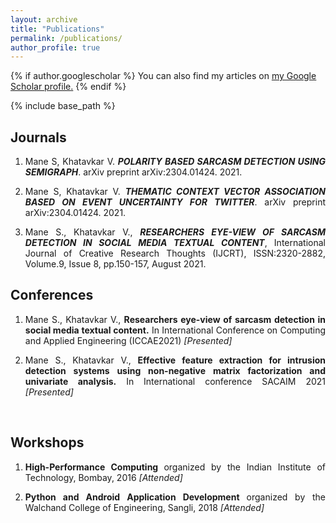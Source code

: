 ```yaml
---
layout: archive
title: "Publications"
permalink: /publications/
author_profile: true
---
```


{% if author.googlescholar %}
  You can also find my articles on <u><a href="{{author.googlescholar}}">my Google Scholar profile</a>.</u>
{% endif %}

{% include base_path %}
<h2>Journals</h2>
  <div>
    <ol type="1">
      <li><p align="justify">
      Mane S, Khatavkar V. <i><strong>POLARITY BASED SARCASM DETECTION USING SEMIGRAPH</strong></i>. arXiv preprint arXiv:2304.01424. 2021.
      <br>
      <a href="https://arxiv.org/abs/2304.01424"><i class="fas fa-fw fa-link zoom" aria-hidden="true"></i></a>
      </p></li>
    <li><p align="justify">
      Mane S, Khatavkar V. <i><strong>THEMATIC CONTEXT VECTOR ASSOCIATION BASED ON EVENT UNCERTAINTY FOR TWITTER</strong></i>. arXiv preprint arXiv:2304.01424. 2021.
      <br>
      <a href="https://arxiv.org/abs/2304.01423"><i class="fas fa-fw fa-link zoom" aria-hidden="true"></i></a>
      </p></li>
    <li><p align="justify">
      Mane S., Khatavkar V., <i><strong>RESEARCHERS EYE-VIEW OF SARCASM
      DETECTION IN SOCIAL MEDIA TEXTUAL CONTENT</strong></i>, International Journal of
      Creative Research Thoughts (IJCRT), ISSN:2320-2882, Volume.9, Issue 8,
      pp.150-157, August 2021. 
      <br>
      <a href="https://arxiv.org/abs/2304.08582"><i class="fas fa-fw fa-link zoom" aria-hidden="true"></i></a>
<!--       <a href="https://arxiv.org/pdf/2304.08582.pdf"><i class="fas fa-fw fa-file-pdf zoom" aria-hidden="true"></i></a> -->
      </p></li>
    </ol>
  </div>
<h2>Conferences</h2>
  <div>
    <ol type="1">
    <li><p align="justify">
      Mane S., Khatavkar V., <strong>Researchers eye-view of sarcasm detection in social media textual content.</strong> In International Conference on Computing and Applied Engineering (ICCAE2021) <i> [Presented]</i> </p> 
    </li>
    <li><p align="justify">
      Mane S., Khatavkar V., <strong>Effective feature extraction for intrusion detection systems using non-negative matrix factorization and univariate analysis.</strong> In International conference SACAIM 2021 <i>[Presented]</i></p> 
      <br>
       <a href="https://arxiv.org/abs/2304.01166"><i class="fas fa-fw fa-link zoom" aria-hidden="true"></i></a>
    </li>
    </ol>
   </div>
  
<h2>Workshops</h2>
  <div>
    <ol type="1">
    <li><p align="justify">
      <strong> High-Performance Computing </strong> organized by the Indian Institute of Technology, Bombay, 2016 <i>[Attended]</i></p>
    </li>
    <li><p align="justify">
      <strong> Python and Android Application Development </strong> organized by the Walchand College of Engineering, Sangli, 2018 <i>[Attended]</i>
    </p></li>
    </ol> 
  </div>
